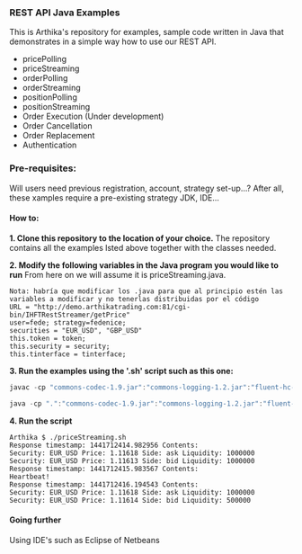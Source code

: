 ### REST API Java Examples
This is Arthika's repository for examples, sample code written in Java that demonstrates in a simple way how to use  our REST API.

* pricePolling
* priceStreaming
* orderPolling
* orderStreaming
* positionPolling
* positionStreaming
* Order Execution (Under development)
* Order Cancellation
* Order Replacement
* Authentication

### Pre-requisites:
Will users need previous registration, account, strategy set-up...? After all, these xamples require a pre-existing strategy
JDK, IDE...

#### How to:

**1. Clone this repository to the location of your choice.**
The repository contains all the examples lsted above together with the classes needed. 

**2. Modify the following variables in the Java program you would like to run**
From here on we will assume it is priceStreaming.java.
```
Nota: habría que modificar los .java para que al principio estén las variables a modificar y no tenerlas distribuidas por el código
URL = "http://demo.arthikatrading.com:81/cgi-bin/IHFTRestStreamer/getPrice"
user=fede; strategy=fedenice;
securities = "EUR_USD", "GBP_USD"
this.token = token;
this.security = security;
this.tinterface = tinterface;
```
**3. Run the examples using the '.sh' script such as this one:**
```Java
javac -cp "commons-codec-1.9.jar":"commons-logging-1.2.jar":"fluent-hc-4.5.jar":"gson-2.3.1.jar":"httpclient-4.5.jar":"httpclient-cache-4.5.jar":"httpclient-win-4.5.jar":"httpcore-4.4.1.jar":"httpmime-4.5.jar":"jackson-all-1.9.9.jar":"jna-4.1.0.jar":"jna-platform-4.1.0.jar" priceStreaming.java

java -cp ".":"commons-codec-1.9.jar":"commons-logging-1.2.jar":"fluent-hc-4.5.jar":"gson-2.3.1.jar":"httpclient-4.5.jar":"httpclient-cache-4.5.jar":"httpclient-win-4.5.jar":"httpcore-4.4.1.jar":"httpmime-4.5.jar":"jackson-all-1.9.9.jar":"jna-4.1.0.jar":"jna-platform-4.1.0.jar" priceStreaming
```

**4. Run the script**
```
Arthika $ ./priceStreaming.sh 
Response timestamp: 1441712414.982956 Contents:
Security: EUR_USD Price: 1.11618 Side: ask Liquidity: 1000000
Security: EUR_USD Price: 1.11613 Side: bid Liquidity: 1000000
Response timestamp: 1441712415.983567 Contents:
Heartbeat!
Response timestamp: 1441712416.194543 Contents:
Security: EUR_USD Price: 1.11618 Side: ask Liquidity: 1000000
Security: EUR_USD Price: 1.11614 Side: bid Liquidity: 500000
```
#### Going further
Using IDE's such as Eclipse of Netbeans

